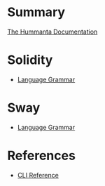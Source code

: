 # Summary

[The Hummanta Documentation](./README.md)

# Solidity

- [Language Grammar](./solidity/grammar.md)

# Sway

- [Language Grammar](./sway/grammar.md)

# References

- [CLI Reference](./references/cli.md)

